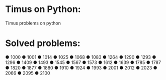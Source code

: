 # Timus on Python:
Timus problems on python
# Solved problems:
● 1000
● 1001
● 1014
● 1025
● 1068
● 1083
● 1264
● 1290
● 1293
● 1296
● 1409
● 1493
● 1545
● 1567
● 1573
● 1612
● 1639
● 1785
● 1787
● 1820
● 1877
● 1880
● 1910
● 1924
● 1993
● 2001
● 2012
● 2023
● 2066
● 2095
● 2100
